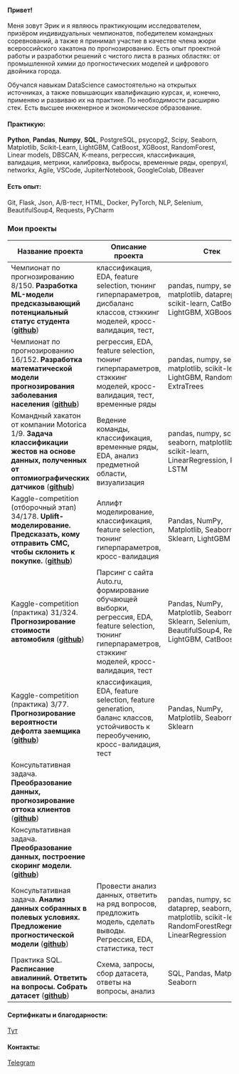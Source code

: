 #### Привет!

Меня зовут Эрик и я являюсь практикующим исследователем, призёром индивидуальных чемпионатов, победителем командных соревнований, а также я принимал участие в качестве члена жюри всероссийского хакатона по прогнозированию.
Есть опыт проектной работы и разработки решений с чистого листа в разных областях: от промышленной химии до прогностических моделей и цифрового двойника города.

Обучался навыкам DataScience самостоятельно на открытых источниках, а также повышающих квалификацию курсах, и, конечно, применяю и развиваю их на практике. 
По необходимости расширяю стек. 
Есть высшее инженерное и экономическое образование.

#### Практикую:
**Python**, **Pandas**, **Numpy**, **SQL**, PostgreSQL, psycopg2, Scipy, Seaborn, Matplotlib,  Scikit-Learn, LightGBM, CatBoost, XGBoost, RandomForest, Linear models, DBSCAN, K-means, регрессия, классификация, валидация, метрики, калибровка, выбросы, временные ряды, openpyxl, networkx, Agile, VSCode, JupiterNotebook, GoogleColab, DBeaver

#### Есть опыт:
Git, Flask, Json, A/B-тест, HTML, Docker, PyTorch, NLP, Selenium, BeautifulSoup4, Requests, PyCharm

### Мои проекты
|Название проекта| Описание проекта| Стек|
|----------------|-----------------|-----|
|Чемпионат по прогнозированию 8/150. **Разработка ML-модели предсказывающий потенциальный статус студента**  (__[github](https://github.com/kagarmanov1525/Digital-breakthrough-the-championship-2022-Altai)__)|классификация, EDA, feature selection, тюнинг гиперпараметров, дисбаланс классов, стэккинг моделей, кросс-валидация, тест, |pandas, numpy, seaborn, matplotlib, dataprep, scikit-learn, CatBoost, LightGBM, XGBoost|
|Чемпионат по прогнозированию 16/152. **Разработка математической модели прогнозирования заболевания населения**  (__[github](https://github.com/kagarmanov1525/Digital-breakthrough-the-championship-2022-Tula)__)|регрессия, EDA, feature selection, тюнинг гиперпараметров, стэккинг моделей, кросс-валидация, тест, временные ряды|pandas, numpy, seaborn, matplotlib, scikit-learn, LightGBM, RandomForest, ExtraTrees|
|Командный хакатон от компании Motorica 1/9. **Задача классификации жестов на основе данных, полученных от оптомиографических датчиков**  (__[github](https://github.com/kagarmanov1525/Predict_SO2_concentration)__)|Ведение команды, классификация, временные ряды, EDA, анализ предметной области, визуализация |pandas, numpy, scipy, seaborn, matplotlib, scikit-learn, LinearRegression, RNN, LSTM|
|Kaggle-competition (отборочный этап) 34/178. **Uplift-моделирование. Предсказать, кому отправить СМС, чтобы склонить к покупке.**  (__[github](https://github.com/kagarmanov1525/Uplift_shift)__)| Аплифт моделирование, классификация, feature selection, тюнинг гиперпараметров, кросс-валидация|Pandas, NumPy, Matplotlib, Seaborn, Sklearn, LightGBM |
|Kaggle-competition (практика) 31/324. **Прогнозирование стоимости автомобиля**  (__[github](https://github.com/kagarmanov1525/Car-Price-prediction)__)| Парсинг с сайта Auto.ru, формирование обучающей выборки, регрессия, EDA, feature selection, тюнинг гиперпараметров, стэккинг моделей, кросс-валидация, тест|Pandas, NumPy, Matplotlib, Seaborn, Sklearn, Selenium, BeautifulSoup4, Requests LightGBM, CatBoost |
|Kaggle-competition (практика) 3/77. **Прогнозирование вероятности дефолта заемщика**  (__[github](https://github.com/kagarmanov1525/Credit-Scoring)__)| классификация, EDA, feature selection, feature generation, баланс классов, устойчивость к переобучению, кросс-валидация, тест |Pandas, NumPy, Matplotlib, Seaborn, Sklearn |
|Консультативная задача. **Преобразование данных, прогнозирование оттока клиентов**  (__[github]()__)| | |
|Консультативная задача. **Преобразование данных, построение скоринг модели.**  (__[github]()__)| | |
|Консультативная задача. **Анализ данных собранных в полевых условиях. Предложение прогностической модели**  (__[github](https://github.com/kagarmanov1525/Predict_SO2_concentration)__)|Провести анализ данных, ответить на ряд вопросов, предложить модель, сделать выводы. Регрессия, EDA, статистика, тест |pandas, numpy, scipy, dataprep, seaborn, matplotlib, scikit-learn, RandomForestRegression, LinearRegression|
|Практика SQL. **Расписание авиалиний. Ответить на вопросы. Собрать датасет**  (__[github](https://github.com/kagarmanov1525/avialines_SQL_analysis)__)|Схема, запросы, сбор датасета, ответы на вопросы, анализ| SQL, Pandas, Matplotlib, Seaborn|

#### Сертификаты и благодарности:
[Тут](https://github.com/kagarmanov1525/kagarmanov1525.git)

#### Контакты:
[Telegram](https://t.me/erikkagarmanov)
